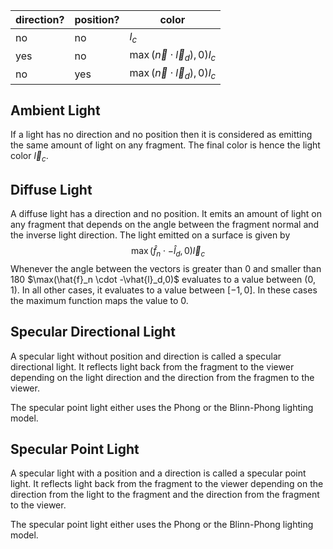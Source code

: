 

| direction? | position? |  color                                  |
|------------|-----------|------------------------------------------
|     no     |    no     | $l_c$                                   |
|     yes    |    no     | $\max(\vec{n} \cdot \vec{l}_d), 0) l_c$ |
|     no     |    yes    | $\max(\vec{n} \cdot \vec{l}_d), 0) l_c$ |

## Ambient Light
If a light has no direction and no position then it is considered as
emitting the same amount of light on any fragment. The final color
is hence the light color $\vec{l}_c$.

## Diffuse Light
A diffuse light has a direction and no position. It emits an amount of
light on any fragment that depends on the angle between the fragment
normal and the inverse light direction. The light emitted on a surface
is given by
$$
\max(\hat{f}_n \cdot -\hat{l}_d,0) \vec{l}_c
$$
Whenever the angle between the vectors is greater than 0 and smaller than 180 $\max(\hat{f}_n \cdot -\vhat{l}_d,0)$ evaluates to a value between $(0,1)$.
In all other cases, it evaluates to a value between $[-1,0]$. In these cases the maximum function maps the value to $0$.

## Specular Directional Light
A specular light without position and direction is called a specular
directional light. It reflects light back from the fragment to the
viewer depending on the light direction and the direction from the
fragmen to the viewer.

The specular point light either uses the Phong or the Blinn-Phong lighting model.

## Specular Point Light
A specular light with a position and a direction is called a specular
point light. It reflects light back from the fragment to the viewer
depending on the direction from the light to the fragment and the
direction from the fragment to the viewer.

The specular point light either uses the Phong or the Blinn-Phong lighting model.